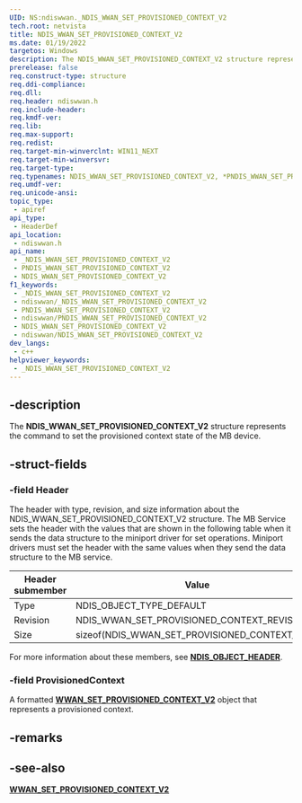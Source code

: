 ```yaml
---
UID: NS:ndiswwan._NDIS_WWAN_SET_PROVISIONED_CONTEXT_V2
tech.root: netvista
title: NDIS_WWAN_SET_PROVISIONED_CONTEXT_V2
ms.date: 01/19/2022
targetos: Windows
description: The NDIS_WWAN_SET_PROVISIONED_CONTEXT_V2 structure represents the command to set the provisioned context state of the MB device.
prerelease: false
req.construct-type: structure
req.ddi-compliance: 
req.dll: 
req.header: ndiswwan.h
req.include-header: 
req.kmdf-ver: 
req.lib: 
req.max-support: 
req.redist: 
req.target-min-winverclnt: WIN11_NEXT
req.target-min-winversvr: 
req.target-type: 
req.typenames: NDIS_WWAN_SET_PROVISIONED_CONTEXT_V2, *PNDIS_WWAN_SET_PROVISIONED_CONTEXT_V2
req.umdf-ver: 
req.unicode-ansi: 
topic_type:
 - apiref
api_type:
 - HeaderDef
api_location:
 - ndiswwan.h
api_name:
 - _NDIS_WWAN_SET_PROVISIONED_CONTEXT_V2
 - PNDIS_WWAN_SET_PROVISIONED_CONTEXT_V2
 - NDIS_WWAN_SET_PROVISIONED_CONTEXT_V2
f1_keywords:
 - _NDIS_WWAN_SET_PROVISIONED_CONTEXT_V2
 - ndiswwan/_NDIS_WWAN_SET_PROVISIONED_CONTEXT_V2
 - PNDIS_WWAN_SET_PROVISIONED_CONTEXT_V2
 - ndiswwan/PNDIS_WWAN_SET_PROVISIONED_CONTEXT_V2
 - NDIS_WWAN_SET_PROVISIONED_CONTEXT_V2
 - ndiswwan/NDIS_WWAN_SET_PROVISIONED_CONTEXT_V2
dev_langs:
 - c++
helpviewer_keywords:
 - _NDIS_WWAN_SET_PROVISIONED_CONTEXT_V2
---
```


## -description

The **NDIS_WWAN_SET_PROVISIONED_CONTEXT_V2** structure represents the command to set the provisioned context state of the MB device.

## -struct-fields

### -field Header

The header with type, revision, and size information about the NDIS_WWAN_SET_PROVISIONED_CONTEXT_V2 structure. The MB Service sets the header with the values that are shown in the following table when it sends the data structure to the miniport driver for set operations. Miniport drivers must set the header with the same values when they send the data structure to the MB service.

|Header submember|Value|
|---|---|
|Type|NDIS_OBJECT_TYPE_DEFAULT|
|Revision|NDIS_WWAN_SET_PROVISIONED_CONTEXT_REVISION_2|
|Size|sizeof(NDIS_WWAN_SET_PROVISIONED_CONTEXT_V2)|

For more information about these members, see [**NDIS_OBJECT_HEADER**](../objectheader/ns-objectheader-ndis_object_header.md).

### -field ProvisionedContext

A formatted [**WWAN_SET_PROVISIONED_CONTEXT_V2**](../wwan/ns-wwan-wwan_set_provisioned_context_v2.md) object that represents a provisioned context.

## -remarks

## -see-also

[**WWAN_SET_PROVISIONED_CONTEXT_V2**](../wwan/ns-wwan-wwan_set_provisioned_context_v2.md) 